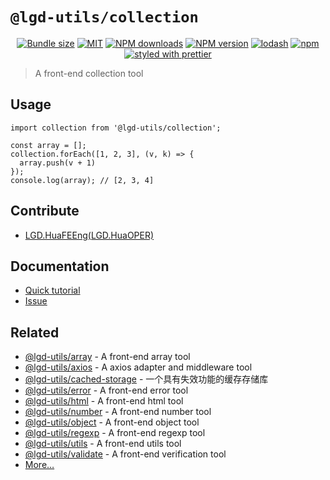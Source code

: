 <!--
 * @Author: shiconghua
 * @Alias: LGD.HuaFEEng
 * @Date: 2021-09-26 00:25:18
 * @LastEditTime: 2021-10-21 13:58:21
 * @LastEditors: shiconghua
 * @Description: file content
 * @FilePath: \lgd-utils\packages\collection\README.md
-->
# `@lgd-utils/collection`

<div align="center">

[![Bundle size](https://img.shields.io/bundlephobia/minzip/@lgd-utils/collection.svg)](https://bundlephobia.com/result?p=@lgd-utils/collection)
[![MIT](https://img.shields.io/badge/license-MIT-000000.svg)](https://opensource.org/licenses/MIT/)
[![NPM downloads](https://img.shields.io/npm/dm/@lgd-utils/collection.svg?style=flat)](https://npmjs.org/package/@lgd-utils/collection)
[![NPM version](https://img.shields.io/npm/v/@lgd-utils/collection.svg?style=flat)](https://npmjs.org/package/@lgd-utils/collection)
[![lodash](https://img.shields.io/badge/lodash-4-green.svg)](https://github.com/lodash/lodash)
[![npm](https://img.shields.io/npm/dt/@lgd-utils/collection)](https://www.npmjs.com/package/@lgd-utils/collection)
[![styled with prettier](https://img.shields.io/badge/styled_with-prettier-ff69b4.svg)](https://github.com/prettier/prettier)

</div>

> A front-end collection tool

## Usage

```
import collection from '@lgd-utils/collection';

const array = [];
collection.forEach([1, 2, 3], (v, k) => {
  array.push(v + 1)
});
console.log(array); // [2, 3, 4]
```

## Contribute

- [LGD.HuaFEEng(LGD.HuaOPER)][blog]

## Documentation

- [Quick tutorial](https://github.com/LGDHuaOPER/lgd-utils/tree/main/packages/collection#readme)
- [Issue](https://github.com/LGDHuaOPER/lgd-utils/issues)

## Related

- [@lgd-utils/array](https://github.com/LGDHuaOPER/lgd-utils/tree/main/packages/array) - A front-end array tool
- [@lgd-utils/axios](https://github.com/LGDHuaOPER/lgd-utils/tree/main/packages/axios) - A axios adapter and middleware tool
- [@lgd-utils/cached-storage](https://github.com/LGDHuaOPER/lgd-utils/tree/main/packages/cached-storage) - 一个具有失效功能的缓存存储库
- [@lgd-utils/error](https://github.com/LGDHuaOPER/lgd-utils/tree/main/packages/error) - A front-end error tool
- [@lgd-utils/html](https://github.com/LGDHuaOPER/lgd-utils/tree/main/packages/html) - A front-end html tool
- [@lgd-utils/number](https://github.com/LGDHuaOPER/lgd-utils/tree/main/packages/number) - A front-end number tool
- [@lgd-utils/object](https://github.com/LGDHuaOPER/lgd-utils/tree/main/packages/object) - A front-end object tool
- [@lgd-utils/regexp](https://github.com/LGDHuaOPER/lgd-utils/tree/main/packages/regexp) - A front-end regexp tool
- [@lgd-utils/utils](https://github.com/LGDHuaOPER/lgd-utils/tree/main/packages/utils) - A front-end utils tool
- [@lgd-utils/validate](https://github.com/LGDHuaOPER/lgd-utils/tree/main/packages/validate) - A front-end verification tool
- [More…](https://github.com/LGDHuaOPER/lgd-utils)

[blog]: https://lgdhuaoper.github.io/ '敬昭的博客'
